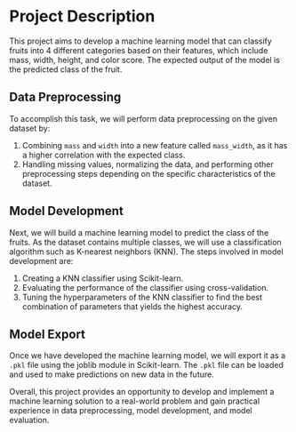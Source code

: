 # Project Description

This project aims to develop a machine learning model that can classify fruits into 4 different categories based on their features, which include mass, width, height, and color score. The expected output of the model is the predicted class of the fruit.

## Data Preprocessing

To accomplish this task, we will perform data preprocessing on the given dataset by:

1. Combining `mass` and `width` into a new feature called `mass_width`, as it has a higher correlation with the expected class.
2. Handling missing values, normalizing the data, and performing other preprocessing steps depending on the specific characteristics of the dataset.

## Model Development

Next, we will build a machine learning model to predict the class of the fruits. As the dataset contains multiple classes, we will use a classification algorithm such as K-nearest neighbors (KNN). The steps involved in model development are:

1. Creating a KNN classifier using Scikit-learn.
2. Evaluating the performance of the classifier using cross-validation.
3. Tuning the hyperparameters of the KNN classifier to find the best combination of parameters that yields the highest accuracy.

## Model Export

Once we have developed the machine learning model, we will export it as a `.pkl` file using the joblib module in Scikit-learn. The `.pkl` file can be loaded and used to make predictions on new data in the future.

Overall, this project provides an opportunity to develop and implement a machine learning solution to a real-world problem and gain practical experience in data preprocessing, model development, and model evaluation.

